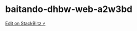 # baitando-dhbw-web-a2w3bd

[Edit on StackBlitz ⚡️](https://stackblitz.com/edit/baitando-dhbw-web-a2w3bd)